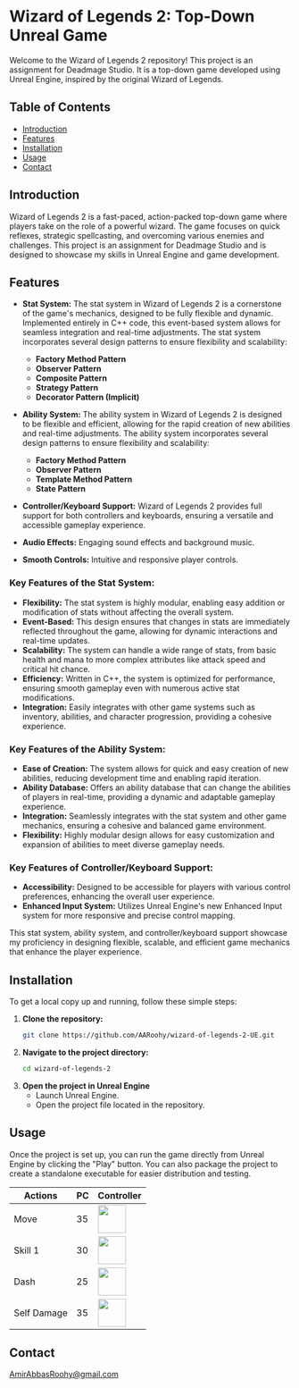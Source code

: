 # Wizard of Legends 2: Top-Down Unreal Game

Welcome to the Wizard of Legends 2 repository! This project is an assignment for Deadmage Studio. It is a top-down game developed using Unreal Engine, inspired by the original Wizard of Legends.

## Table of Contents

- [Introduction](#introduction)
- [Features](#features)
- [Installation](#installation)
- [Usage](#usage)
- [Contact](#contact)

## Introduction

Wizard of Legends 2 is a fast-paced, action-packed top-down game where players take on the role of a powerful wizard. The game focuses on quick reflexes, strategic spellcasting, and overcoming various enemies and challenges. This project is an assignment for Deadmage Studio and is designed to showcase my skills in Unreal Engine and game development.

## Features

- **Stat System:** The stat system in Wizard of Legends 2 is a cornerstone of the game's mechanics, designed to be fully flexible and dynamic. Implemented entirely in C++ code, this event-based system allows for seamless integration and real-time adjustments. The stat system incorporates several design patterns to ensure flexibility and scalability:
   - **Factory Method Pattern**
   - **Observer Pattern**
   - **Composite Pattern**
   - **Strategy Pattern**
   - **Decorator Pattern (Implicit)**
  
- **Ability System:** The ability system in Wizard of Legends 2 is designed to be flexible and efficient, allowing for the rapid creation of new abilities and real-time adjustments. The ability system incorporates several design patterns to ensure flexibility and scalability:
   - **Factory Method Pattern**
   - **Observer Pattern**
   - **Template Method Pattern**
   - **State Pattern**
  
- **Controller/Keyboard Support:** Wizard of Legends 2 provides full support for both controllers and keyboards, ensuring a versatile and accessible gameplay experience.
- **Audio Effects:** Engaging sound effects and background music.
- **Smooth Controls:** Intuitive and responsive player controls.
  

### Key Features of the Stat System:

- **Flexibility:** The stat system is highly modular, enabling easy addition or modification of stats without affecting the overall system.
- **Event-Based:** This design ensures that changes in stats are immediately reflected throughout the game, allowing for dynamic interactions and real-time updates.
- **Scalability:** The system can handle a wide range of stats, from basic health and mana to more complex attributes like attack speed and critical hit chance.
- **Efficiency:** Written in C++, the system is optimized for performance, ensuring smooth gameplay even with numerous active stat modifications.
- **Integration:** Easily integrates with other game systems such as inventory, abilities, and character progression, providing a cohesive experience.


### Key Features of the Ability System:

- **Ease of Creation:** The system allows for quick and easy creation of new abilities, reducing development time and enabling rapid iteration.
- **Ability Database:** Offers an ability database that can change the abilities of players in real-time, providing a dynamic and adaptable gameplay experience.
- **Integration:** Seamlessly integrates with the stat system and other game mechanics, ensuring a cohesive and balanced game environment.
- **Flexibility:** Highly modular design allows for easy customization and expansion of abilities to meet diverse gameplay needs.


### Key Features of Controller/Keyboard Support:

- **Accessibility:** Designed to be accessible for players with various control preferences, enhancing the overall user experience.
- **Enhanced Input System:** Utilizes Unreal Engine's new Enhanced Input system for more responsive and precise control mapping.

This stat system, ability system, and controller/keyboard support showcase my proficiency in designing flexible, scalable, and efficient game mechanics that enhance the player experience.

## Installation

To get a local copy up and running, follow these simple steps:

1. **Clone the repository:**
   ```sh
   git clone https://github.com/AARoohy/wizard-of-legends-2-UE.git
   ```
2. **Navigate to the project directory:**
   ```sh
   cd wizard-of-legends-2
   ```
3. **Open the project in Unreal Engine**
   - Launch Unreal Engine.
   - Open the project file located in the repository.

## Usage
Once the project is set up, you can run the game directly from Unreal Engine by clicking the "Play" button. You can also package the project to create a standalone executable for easier distribution and testing.

| Actions     | PC | Controller                                             |
|-------------|----|--------------------------------------------------------|
| Move        | 35 | <img src="https://example.com/charlie.png" width="50"> |
| Skill 1     | 30 | <img src="https://example.com/alice.png" width="50">   |
| Dash        | 25 | <img src="https://example.com/bob.png" width="50">     |
| Self Damage | 35 | <img src="https://example.com/charlie.png" width="50"> |
## Contact
[AmirAbbasRoohy@gmail.com](mailto:amirabbasroohy@gmail.com)


